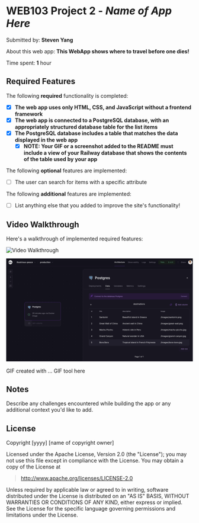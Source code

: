 # WEB103 Project 2 - _Name of App Here_

Submitted by: **Steven Yang**

About this web app: **This WebApp shows where to travel before one dies!**

Time spent: **1** hour

## Required Features

The following **required** functionality is completed:

<!-- Make sure to check off completed functionality below -->

-   [x] **The web app uses only HTML, CSS, and JavaScript without a frontend framework**
-   [x] **The web app is connected to a PostgreSQL database, with an appropriately structured database table for the list items**
-   [x] **The PostgreSQL database includes a table that matches the data displayed in the web app**
    -   [x] **NOTE: Your GIF or a screenshot added to the README must include a view of your Railway database that shows the contents of the table used by your app**

The following **optional** features are implemented:

-   [ ] The user can search for items with a specific attribute

The following **additional** features are implemented:

-   [ ] List anything else that you added to improve the site's functionality!

## Video Walkthrough

Here's a walkthrough of implemented required features:

<img src='../Project/Project1.gif' title='Video Walkthrough' width='' alt='Video Walkthrough' />

![PostgreSQL ScreenShot](image.png)

<!-- Replace this with whatever GIF tool you used! -->

GIF created with ... GIF tool here

<!-- Recommended tools:
[Kap](https://getkap.co/) for macOS
[ScreenToGif](https://www.screentogif.com/) for Windows
[peek](https://github.com/phw/peek) for Linux. -->

## Notes

Describe any challenges encountered while building the app or any additional context you'd like to add.

## License

Copyright [yyyy] [name of copyright owner]

Licensed under the Apache License, Version 2.0 (the "License"); you may not use this file except in compliance with the License. You may obtain a copy of the License at

> http://www.apache.org/licenses/LICENSE-2.0

Unless required by applicable law or agreed to in writing, software distributed under the License is distributed on an "AS IS" BASIS, WITHOUT WARRANTIES OR CONDITIONS OF ANY KIND, either express or implied. See the License for the specific language governing permissions and limitations under the License.
